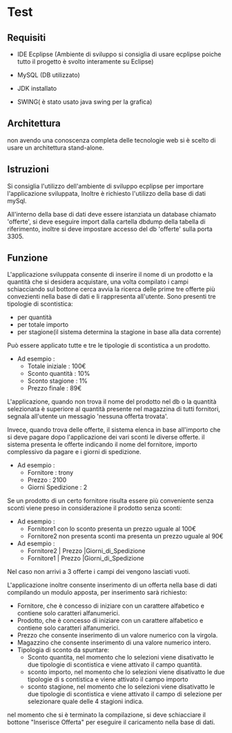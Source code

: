# Test
## Requisiti
- IDE Ecplipse (Ambiente di sviluppo si consiglia di usare ecplipse poiche tutto il progetto è svolto interamente su Eclipse)

- MySQL (DB utilizzato)

- JDK installato

- SWING( è stato usato java swing per la grafica)
## Architettura
 non avendo una conoscenza completa  delle tecnologie web si è scelto di usare un architettura stand-alone. 
## Istruzioni
 Si consiglia l'utilizzo dell'ambiente di sviluppo ecplipse per importare l'applicazione sviluppata, Inoltre è richiesto l'utilizzo della base di dati mySql.
 
 All'interno della base di dati deve essere istanziata un database chiamato 'offerte', si deve eseguire import dalla cartella dbdump della tabella di riferimento, inoltre si deve impostare accesso del db 'offerte' sulla porta 3305.
 
## Funzione

L'applicazione sviluppata consente di inserire il nome di un prodotto e la quantità che si desidera acquistare, una volta compilato i campi schiacciando sul bottone cerca avvia la ricerca delle prime tre offerte più convezienti  nella base di dati e li rappresenta all'utente.
Sono presenti tre tipologie di scontistica:
- per quantità
- per totale importo
- per stagione(il sistema determina la stagione in base alla data corrente)

Può essere applicato tutte e tre le tipologie di scontistica a un prodotto.


- Ad esempio : 
    - Totale iniziale  :  100€    
    - Sconto quantità  :  10%
    - Sconto stagione  :  1%
    - Prezzo finale    :	89€
	
L'applicazione, quando non trova il nome del prodotto nel db o la quantità selezionata è superiore al quantità presente nel magazzina di tutti fornitori, segnala all'utente un messagio 'nessuna offerta trovata'.

Invece, quando trova delle offerte, il sistema elenca in base all'importo che si deve pagare dopo l'applicazione dei vari sconti le diverse offerte.
il sistema presenta le offerte indicando il nome del fornitore, importo complessivo da pagare e i giorni di spedizione.

- Ad esempio : 
    - Fornitore        : trony  
    - Prezzo           : 2100 
    - Giorni Spedizione : 2 

Se un prodotto di un certo fornitore risulta essere più conveniente senza sconti viene preso in considerazione il prodotto senza sconti:

- Ad esempio : 
    - Fornitore1 con lo sconto  presenta un prezzo uguale al 100€
    - Fornitore2 non presenta sconti ma presenta un prezzo uguale al 90€
- Ad esempio : 
    - Fornitore2 | Prezzo |Giorni_di_Spedizione
    - Fornitore1 | Prezzo |Giorni_di_Spedizione
	

Nel caso non arrivi a 3 offerte i campi dei vengono lasciati vuoti.


L'applicazione inoltre consente inserimento di un offerta nella base di dati compilando un modulo apposta, per inserimento sarà richiesto:
- Fornitore, che è concesso di iniziare con un carattere alfabetico e contiene solo caratteri alfanumerici.
- Prodotto, che è concesso di iniziare con un carattere alfabetico e contiene solo   caratteri alfanumerici.
- Prezzo che consente inserimento di un valore numerico con la virgola.
- Magazzino che consente inserimento di una valore numerico intero.
- Tipologia di sconto da spuntare:
    - Sconto quantita, nel momento che lo selezioni viene disativatto le due tipologie 		di scontistica e viene attivato il campo quantità.
    - sconto importo, nel momento che lo selezioni viene disativatto le due tipologie di s		contistica e viene attivato il campo importo
    - sconto stagione, nel momento che lo selezioni viene disativatto le due tipologie 		di scontistica e viene attivato il campo di selezione per selezionare quale 		delle 4 stagioni indica.

nel momento che si è terminato la compilazione, si deve schiacciare il bottone "Inserisce Offerta" per eseguire il caricamento nella base di dati.





